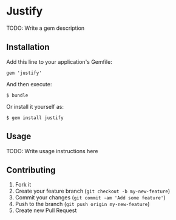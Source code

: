 # Justify

TODO: Write a gem description

## Installation

Add this line to your application's Gemfile:

    gem 'justify'

And then execute:

    $ bundle

Or install it yourself as:

    $ gem install justify

## Usage

TODO: Write usage instructions here

## Contributing

1. Fork it
2. Create your feature branch (`git checkout -b my-new-feature`)
3. Commit your changes (`git commit -am 'Add some feature'`)
4. Push to the branch (`git push origin my-new-feature`)
5. Create new Pull Request
